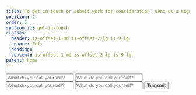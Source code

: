 ```yaml
---
title: To get in touch or submit work for consideration, send us a signal
position: 2
order: 5
section_id: get-in-touch
classes:
  header: is-offset-1-md is-offset-2-lg is-9-lg
  square: left
  heading: 
  content: is-offset-1-md is-offset-2-lg is-9-lg
parent: home
---
```


<form action="" class="has-padding-top-medium-md">
	<input type="text" placeholder="What do you call yourself?">
	<input type="text" placeholder="What do you call yourself?">
	<input type="text" placeholder="What do you call yourself?">
	<input type="text" placeholder="What do you call yourself?">
	<input type="submit" value="Transmit" class="btn-outline">
</form>